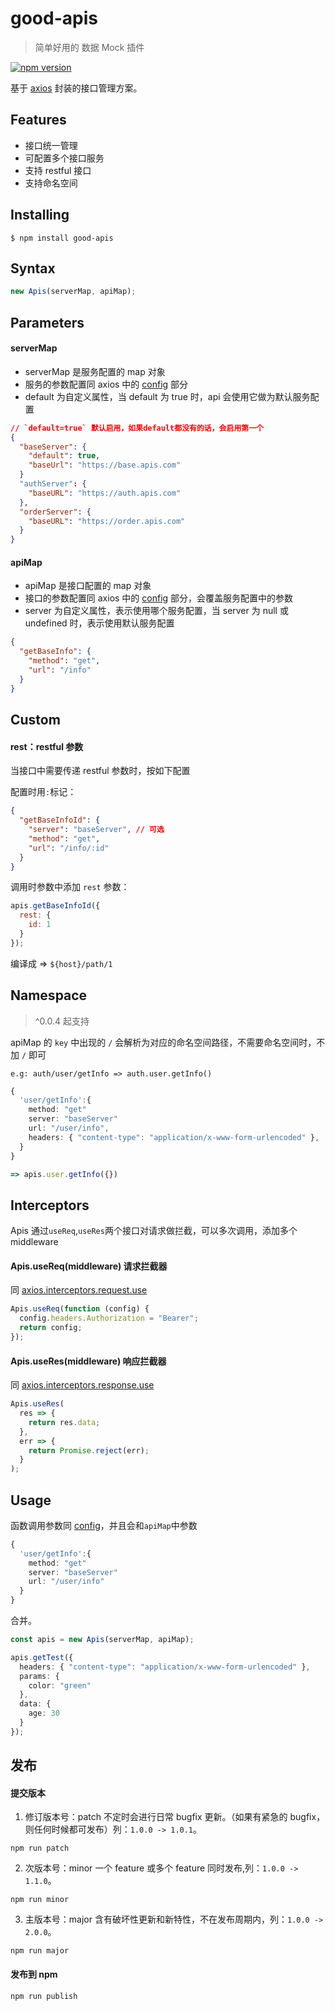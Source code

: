 # good-apis

> 简单好用的 数据 Mock 插件

[![npm version](https://img.shields.io/npm/v/good-apis.svg)](https://www.npmjs.com/package/good-apis)

基于 [axios](https://github.com/axios/axios) 封装的接口管理方案。

## Features

- 接口统一管理
- 可配置多个接口服务
- 支持 restful 接口
- 支持命名空间

## Installing

```
$ npm install good-apis
```

## Syntax

```ts
new Apis(serverMap, apiMap);
```

## Parameters

#### serverMap

- serverMap 是服务配置的 map 对象
- 服务的参数配置同 axios 中的 [config](https://github.com/axios/axios#request-config) 部分
- default 为自定义属性，当 default 为 true 时，api 会使用它做为默认服务配置

```json
// `default=true` 默认启用，如果default都没有的话，会启用第一个
{
  "baseServer": {
    "default": true,
    "baseUrl": "https://base.apis.com"
  }
  "authServer": {
    "baseURL": "https://auth.apis.com"
  },
  "orderServer": {
    "baseURL": "https://order.apis.com"
  }
}
```

#### apiMap

- apiMap 是接口配置的 map 对象
- 接口的参数配置同 axios 中的 [config](https://github.com/axios/axios#request-config) 部分，会覆盖服务配置中的参数
- server 为自定义属性，表示使用哪个服务配置，当 server 为 null 或 undefined 时，表示使用默认服务配置

```json
{
  "getBaseInfo": {
    "method": "get",
    "url": "/info"
  }
}
```

## Custom

#### rest：restful 参数

当接口中需要传递 restful 参数时，按如下配置

配置时用`:`标记：

```json
{
  "getBaseInfoId": {
    "server": "baseServer", // 可选
    "method": "get",
    "url": "/info/:id"
  }
}
```

调用时参数中添加 `rest` 参数：

```javascript
apis.getBaseInfoId({
  rest: {
    id: 1
  }
});
```

编译成 => `${host}/path/1`

## Namespace

> ^0.0.4 起支持

apiMap 的 `key` 中出现的 `/` 会解析为对应的命名空间路径，不需要命名空间时，不加 `/` 即可

```
e.g: auth/user/getInfo => auth.user.getInfo()
```

```ts
{
  'user/getInfo':{
    method: "get"
    server: "baseServer"
    url: "/user/info",
    headers: { "content-type": "application/x-www-form-urlencoded" },
  }
}

=> apis.user.getInfo({})
```

## Interceptors

Apis 通过`useReq`,`useRes`两个接口对请求做拦截，可以多次调用，添加多个 middleware

#### Apis.useReq(middleware) 请求拦截器

同 [axios.interceptors.request.use](https://github.com/axios/axios#interceptors)

```javascript
Apis.useReq(function (config) {
  config.headers.Authorization = "Bearer";
  return config;
});
```

#### Apis.useRes(middleware) 响应拦截器

同 [axios.interceptors.response.use](https://github.com/axios/axios#interceptors)

```ts
Apis.useRes(
  res => {
    return res.data;
  },
  err => {
    return Promise.reject(err);
  }
);
```

## Usage

函数调用参数同 [config](https://github.com/axios/axios#interceptors)，并且会和`apiMap`中参数

```ts
{
  'user/getInfo':{
    method: "get"
    server: "baseServer"
    url: "/user/info"
  }
}
```

合并。

```ts
const apis = new Apis(serverMap, apiMap);

apis.getTest({
  headers: { "content-type": "application/x-www-form-urlencoded" },
  params: {
    color: "green"
  },
  data: {
    age: 30
  }
});
```

## 发布

#### 提交版本

1. 修订版本号：patch 不定时会进行日常 bugfix 更新。（如果有紧急的 bugfix，则任何时候都可发布）列：`1.0.0 -> 1.0.1`。

```shell
npm run patch
```

2. 次版本号：minor 一个 feature 或多个 feature 同时发布,列：`1.0.0 -> 1.1.0`。

```shell
npm run minor
```

3. 主版本号：major 含有破坏性更新和新特性，不在发布周期内，列：`1.0.0 -> 2.0.0`。

```shell
npm run major
```

#### 发布到 npm

```shell
npm run publish
```
